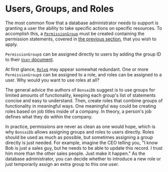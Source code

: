 # Users, Groups, and Roles

The most common flow that a database administrator needs to support is granting a user the ability to take specific actions on specific resources. To accomplish this, a [`PermissionGroup`](https://dev.bonsaidb.io/main/bonsaidb/core/admin/struct.PermissionGroup.html) must be created containing the permission statements, covered in [the previous section](./permission-statements.md), that you wish to apply.

`PermissionGroup`s can be assigned directly to users by adding the group ID to their [`User` document](https://dev.bonsaidb.io/main/bonsaidb/core/admin/struct.User.html).

At first glance, [`Role`s](https://dev.bonsaidb.io/main/bonsaidb/core/admin/struct.Role.html) may appear somewhat redundant. One or more `PermissionGroup`s can be assigned to a role, and roles can be assigned to a user. Why would you want to use roles at all?

The general advice the authors of `BonsaiDb` suggest is to use groups for limited amounts of functionality, keeping each group's list of statements concise and easy to understand. Then, create roles that combine groups of functionality in meaningful ways. One meaningful way could be creating roles based on job titles inside of a company. In theory, a person's job defines what they do within the company.

In practice, permissions are never as clean as one would hope, which is why `BonsaiDb` allows assigning groups and roles to users directly. Roles should be used as much as possible, but sometimes assigning a group directly is just needed. For example, imagine the CEO telling you, "I know Bob is just a sales guy, but he needs to be able to update this record. I trust him more than the other sales people. Just make it happen." As the database administrator, you can decide whether to introduce a new role or just temporarily assign an extra group to this one user.
